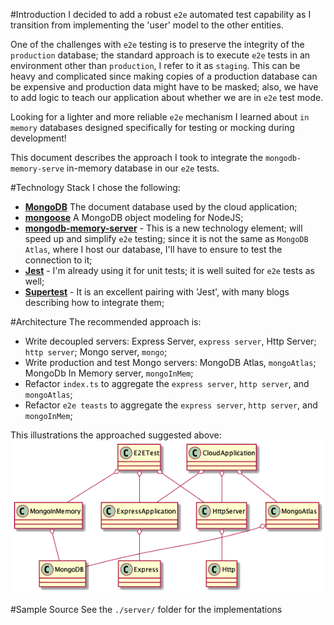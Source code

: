 #Introduction
I decided to add a robust `e2e` automated test capability as I transition from implementing the 'user' model to the other entities.

One of the challenges with `e2e` testing is to preserve the integrity of the `production` database; the standard approach is to execute `e2e` tests in an environment other than `production`, I refer to it as `staging`. This can be heavy and complicated since making copies of a production database can be expensive and production data might have to be masked; also, we  have to add logic to teach our application about whether we are in `e2e` test mode.

Looking for a lighter and more reliable `e2e` mechanism I learned about `in memory` databases designed specifically  for testing or mocking during development!

This document describes the approach I took to integrate the `mongodb-memory-serve` in-memory database in our `e2e` tests.

#Technology Stack
I chose the following:
* **[MongoDB](https://www.mongodb.com/)** The document database used by the cloud application;
* **[mongoose](https://www.npmjs.com/package/mongoose)** A MongoDB object modeling for NodeJS;
* **[mongodb-memory-server](https://www.npmjs.com/package/mongodb-memory-server)** - This is a new technology element; will speed up and simplify `e2e` testing; since it is not the same as `MongoDB Atlas`, where I host our database, I'll have to ensure to test the connection to it;
* **[Jest](https://jestjs.io/)** - I'm already using it for unit tests; it is well suited for `e2e` tests as well;
* **[Supertest](https://www.npmjs.com/package/supertest)**  - It is an excellent pairing with 'Jest', with many blogs describing how to integrate them;

#Architecture
The recommended approach is:
* Write decoupled servers: Express Server, `express server`, Http Server; `http server`; Mongo server, `mongo`;
* Write production and test Mongo servers: MongoDB Atlas, `mongoAtlas`; MongoDb In Memory server, `mongoInMem`;
* Refactor `index.ts` to aggregate the `express server`, `http server`, and `mongoAtlas`;
* Refactor `e2e teasts` to aggregate the `express server`, `http server`, and `mongoInMem`;

This illustrations the approached suggested above:
![Alt text](./images/e2e-1.png)

#Sample Source
See the `./server/` folder for the implementations
